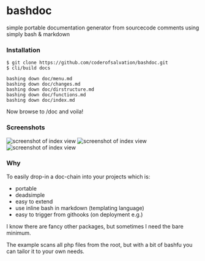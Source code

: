 bashdoc
=======

simple portable documentation generator from sourcecode comments using simply bash &amp; markdown

### Installation

    $ git clone https://github.com/coderofsalvation/bashdoc.git
    $ cli/build docs
    
    bashing down doc/menu.md
    bashing down doc/changes.md
    bashing down doc/dirstructure.md
    bashing down doc/functions.md
    bashing down doc/index.md

Now browse to /doc and voila!

### Screenshots

<img alt="screenshot of index view" src="https://raw.githubusercontent.com/coderofsalvation/bashdoc/master/examplecode/screenshot1.png"/>

<img alt="screenshot of index view" src="https://raw.githubusercontent.com/coderofsalvation/bashdoc/master/examplecode/screenshot2.png"/>

<img alt="screenshot of index view" src="https://raw.githubusercontent.com/coderofsalvation/bashdoc/master/examplecode/screenshot3.png"/>


### Why

To easily drop-in a doc-chain into your projects which is:

* portable
* deadsimple
* easy to extend 
* use inline bash in markdown (templating language)
* easy to trigger from githooks (on deployment e.g.)

I know there are fancy other packages, but sometimes I need the bare minimum.

The example scans all php files from the root, but with a bit of bashfu you can tailor it to your own needs.
